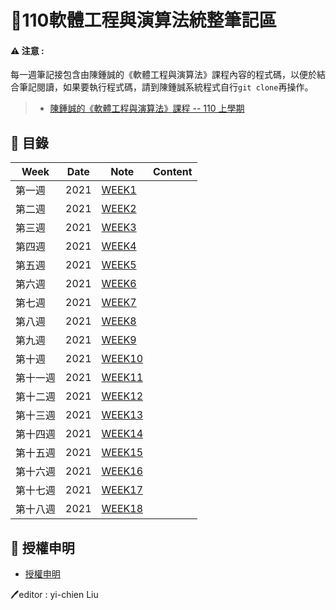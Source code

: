 # 📓110軟體工程與演算法統整筆記區  
#### ⚠️ 注意 : 
每一週筆記接包含由陳鍾誠的《軟體工程與演算法》課程內容的程式碼，以便於結合筆記閱讀，如果要執行程式碼，請到陳鍾誠系統程式自行`git clone`再操作。<br>

>* [陳鍾誠的《軟體工程與演算法》課程 -- 110 上學期
](https://gitlab.com/ccc110/sa.git)

## 💭 目錄
|  Week  |  Date  |  Note  | Content | 
| ------ | ------ | ------ | ------ |
| 第一週 | 2021 | [WEEK1](https://github.com/yichien1019/sa110a/blob/master/my%20note/WEEK1/week1.md) |  |
| 第二週 | 2021 | [WEEK2](https://github.com/yichien1019/sa110a/blob/master/my%20note/WEEK2/week2.md) |  |
| 第三週 | 2021 | [WEEK3](https://github.com/yichien1019/sa110a/blob/master/my%20note/WEEK3/week3.md) |  |
| 第四週 | 2021 | [WEEK4](https://github.com/yichien1019/sa110a/blob/master/my%20note/WEEK4/week4.md) |  |
| 第五週 | 2021 | [WEEK5]() |  |
| 第六週 | 2021 | [WEEK6]() |  |
| 第七週 | 2021 | [WEEK7]() |  |
| 第八週 | 2021 | [WEEK8]() |  |
| 第九週 | 2021 | [WEEK9]() |  |
| 第十週 | 2021 | [WEEK10]() |  |
| 第十一週 | 2021 | [WEEK11]() |  |
| 第十二週 | 2021 | [WEEK12]() |  |
| 第十三週 | 2021 | [WEEK13]() |  |
| 第十四週 | 2021 | [WEEK14]() |  |
| 第十五週 | 2021 | [WEEK15]() |  |
| 第十六週 | 2021 | [WEEK16]() |  |
| 第十七週 | 2021 | [WEEK17]() |  |
| 第十八週 | 2021 | [WEEK18]() |  |
## 🌟 授權申明
* [授權申明](LICENSE.md)

🖊️editor : yi-chien Liu